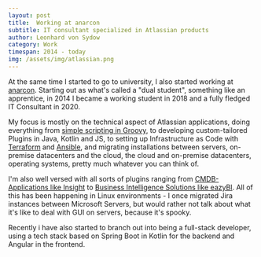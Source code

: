 ```yaml
---
layout: post
title:  Working at anarcon
subtitle: IT consultant specialized in Atlassian products
author: Leonhard von Sydow
category: Work
timespan: 2014 - today
img: /assets/img/atlassian.png
---
```


At the same time I started to go to university, I also started working at [anarcon](https://anarcon.org). Starting out as what's called a "dual student", something like an apprentice, in 2014 I became a working student in 2018 and a fully fledged IT Consultant in 2020. 

My focus is mostly on the technical aspect of Atlassian applications, doing everything from [simple scripting in Groovy](https://scriptrunner.adaptavist.com/latest/jira/intro-to-groovy.html), to developing custom-tailored Plugins in Java, Kotlin and JS, to setting up Infrastructure as Code with [Terraform](https://www.terraform.io) and [Ansible](https://www.ansible.com), and migrating installations between servers, on-premise datacenters and the cloud, the cloud and on-premise datacenters, operating systems, pretty much whatever you can think of.

I'm also well versed with all sorts of plugins ranging from [CMDB-Applications like Insight](https://marketplace.atlassian.com/apps/1212137/insight-asset-management) to [Business Intelligence Solutions like eazyBI](https://eazybi.com). All of this has been happening in Linux environments - I once migrated Jira instances between Microsoft Servers, but would rather not talk about what it's like to deal with GUI on servers, because it's spooky.

Recently i have also started to branch out into being a full-stack developer, using a tech stack based on Spring Boot in Kotlin for the backend and Angular in the frontend.